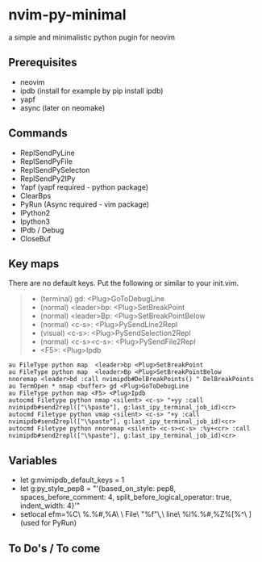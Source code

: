 # nvim-py-minimal
a simple and minimalistic python pugin for neovim

## Prerequisites
* neovim
* ipdb (install for example by pip install ipdb)
* yapf
* async (later on neomake)

## Commands
* ReplSendPyLine
* ReplSendPyFile
* ReplSendPySelecton
* ReplSendPy2IPy
* Yapf (yapf required - python package)
* ClearBps
* PyRun (Async required - vim package)
* IPython2
* Ipython3
* IPdb / Debug
* CloseBuf

## Key maps
There are no default keys. Put the following or similar to your init.vim.

> * (terminal) gd: \<Plug\>GoToDebugLine
> * (normal) \<leader\>bp: \<Plug\>SetBreakPoint
> * (normal) \<leader\>Bp: \<Plug\>SetBreakPointBelow
> * (normal) \<c-s\>: \<Plug\>PySendLine2Repl
> * (visual) \<c-s\>: \<Plug\>PySendSelection2Repl
> * (normal) \<c-s\>\<c-s\>: \<Plug\>PySendFile2Repl
> * \<F5\>: \<Plug\>Ipdb

```viml
au FileType python map  <leader>bp <Plug>SetBreakPoint
au FileType python map  <leader>Bp <Plug>SetBreakPointBelow
nnoremap <leader>bd :call nvimipdb#DelBreakPoints() " DelBreakPoints
au TermOpen * nmap <buffer> gd <Plug>GoToDebugLine
au FileType python map <F5> <Plug>Ipdb
autocmd Filetype python nmap <silent> <c-s> "+yy :call nvimipdb#send2repl(["\%paste"], g:last_ipy_terminal_job_id)<cr>
autocmd Filetype python vmap <silent> <c-s> "+y :call nvimipdb#send2repl(["\%paste"], g:last_ipy_terminal_job_id)<cr>
autocmd Filetype python nnoremap <silent> <c-s><c-s> :%y+<cr> :call nvimipdb#send2repl(["\%paste"], g:last_ipy_terminal_job_id)<cr>
```

## Variables
* let g:nvimipdb_default_keys = 1
* let g:py_style_pep8 = "'{based_on_style: pep8, spaces_before_comment: 4, split_before_logical_operator: true, indent_width: 4}'"
* setlocal efm=%C\ %.%#,%A\ \ File\ \"%f\"\\,\ line\ %l%.%#,%Z%[%^\ ] (used for PyRun)


## To Do's / To come

